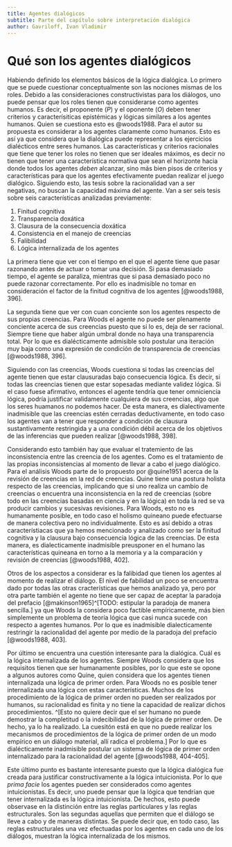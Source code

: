 ```yaml
---
title: Agentes dialógicos
subtitle: Parte del capítulo sobre interpretación dialógica
author: Gavriloff, Ivan Vladimir
---
```


# Qué son los agentes dialógicos

Habiendo definido los elementos básicos de la lógica dialógica.
Lo primero que se puede cuestionar conceptualmente son las nociones mismas de los roles.
Debido a las consideraciones constructivistas para los diálogos,
uno puede pensar que los roles tienen que considerarse como agentes humanos.
Es decir, el proponente $(P)$ y el oponente ($O$) deben tener criterios
y caracterísiticas epistémicas y lógicas similares a los agentes humanos.
Quien se cuestiona esto es @woods1988.
Para el autor su propuesta es considerar a los agentes claramente como humanos.
Esto es así ya que considera que la dialógica puede representar a los ejercicios dialécticos entre seres humanos.
Las características y criterios racionales que tiene que tener los roles no tienen que ser ideales máximos,
es decir no tienen que tener una característica normativa que sean el horizonte hacia donde todos los agentes *deben* alcanzar,
sino más bien pisos de criterios y características para que los agentes efectivamente puedan realizar el juego dialógico.
Siguiendo esto, las tesis sobre la racionalidad van a ser negativas, no buscan la capacidad máxima del agente.
Van a ser seis tesis sobre seis características analizadas previamente:

1. Finitud cognitiva
1. Transparencia doxática
1. Clausura de la consecuencia doxática
1. Consistencia en el manejo de creencias
1. Falibilidad
1. Lógica internalizada de los agentes

La primera tiene que ver con el tiempo en el que el agente tiene que pasar razonando antes de actuar o tomar una decisión.
Si pasa demasiado tiempo, el agente se paraliza, mientras que si pasa demasiado poco no puede razonar correctamente.
Por ello es inadmisible no tomar en consideración el factor de la finitud cognitiva de los agentes [@woods1988, 396].

La segunda tiene que ver con cuan conciente son los agentes respecto de sus propias creencias.
Para Woods el agente no puede ser plenamente conciente acerca de sus creencias puesto que si lo es, deja de ser racional.
Siempre tiene que haber algún umbral donde no haya una transparencia total.
Por lo que es dialécticamente admisible solo postular una iteración muy baja
como una expresión de condición de transparencia de creencias [@woods1988, 396].

Siguiendo con las creencias, Woods cuestiona si todas las creencias del agente tienen que estar clausuradas bajo consecuencia lógica.
Es decir, si todas las creencias tienen que estar sopesadas mediante validez lógica.
Si el caso fuese afirmativo, entonces el agente tendría que tener omniciencia lógica,
podría justificar validamente cualquiera de sus creencias,
algo que los seres huamanos no podemos hacer.
De esta manera, es dialectivamente inadmisible que las creencias estén cerradas deductivamente,
en todo caso los agentes van a tener que responder a condición de clausura sustantivamente restringida y
a una condición débil acerca de los objetivos de las inferencias que pueden realizar [@woods1988, 398].

Considerando esto también hay que evaluar el tratemiento de las inconsistencia entre las creencia de los agentes.
Como es el tratamiento de las propias inconsistencias al momento de llevar a cabo el juego dialógico.
Para el análisis Woods parte de lo propuesto por @quine1951 acerca de la revisión de creencias en la red de creencias.
Quine tiene una postura holista respecto de las creencias,
implicando que si uno realiza un cambio de creencias o encuentra una inconsistencia en la red de creencias
(sobre todo en las creencias basadas en ciencia y en la lógica)
en toda la red se va producir cambios y sucesivas revisiones.
Para Woods, esto no es humanamente posible,
en todo caso el holismo quineano puede efectuarse de manera colectiva pero no individualmente.
Esto es así debido a otras característiacas que ya hemos mencionado y analizado como ser la finitud cognitiva y
la clausura bajo consecuencia lógica de las creencias.
De esta manera, es dialecticamente inadmisible preusponer en el humano las características quineana en torno a
la memoria y a la comparación y revisión de creencias [@woods1988, 402].

Otros de los aspectos a considerar es la falibidad que tienen los agentes al momento de realizar el diálogo.
El nivel de fabilidad un poco se encuentra dado por todas las otras cracterísticas que hemos analizado ya,
pero por otra parte también el agente no tiene que ser capaz de aceptar la paradoja del prefacio [@makinson1965]^[TODO: estipular la paradoja de manera sencilla.]
ya que Woods la considera poco factible empíricamente, más bien simplemente un problema de teoría lógica
que casi nunca sucede con respecto a agentes humanos.
Por lo que es inadmisible dialecticamente restringir la racionalidad del agente por medio de la paradoja del prefacio [@woods1988, 403].

Por último se encuentra una cuestión interesante para la dialógica.
Cuál es la lógica internalizada de los agentes.
Siempre Woods considera que los requisitos tienen que ser humanamente posibles,
por lo que este se opone a algunos autores como Quine,
quien considera que los agentes tienen internalizada una lógica de primer orden.
Para Woods no es posible tener internalizada una lógica con estas características.
Muchos de los procedimiento de la lógica de primer orden no pueden ser realizados por humanos,
su racionalidad es finita y no tiene la capacidad de realizar dichos procedimientos.
^[Esto no quiere decir que el ser humano no puede demostrar la completitud o la indecibilidad de la lógica de primer orden.
De hecho, ya lo ha realizado. La cuesitón está en que no puede realizar los mecanismos de procedimientos
de la lógica de primer orden de un modo empírico en un diálogo material, allí radica el problema.]
Por lo que es dialécticamente inadmisible postular un sistema de lógica de primer orden internalizado
para la racionalidad del agente [@woods1988, 404-405].

Este último punto es bastante interesante puesto que la lógica dialógica fue creada 
para justificar constructivamente a la lógica intuicionista.
Por lo que *prima facie* los agentes pueden ser considerados como agentes intuicionistas.
Es decir, uno puede pensar que la lógica que tendrían que tener internalizada es la lógica intuicionista.
De hechos, esto puede observase en la distinción entre las reglas particulares y las reglas estructurales.
Son las segundas aquellas que permiten que el diálogo se lleve a cabo y de maneras distintas.
Se puede decir que, en todo caso, las reglas estructurales una vez efectuadas por los agentes en cada uno de los diálogos,
muestran la lógica internalizada de los mismos.

<!--TODO: Dar la lectura peirceana de todo esto. -->

<!-- TODO: Mostrar los criterios y características mínimas de la biosemiótica kull2009 -->

<!--TODO: compaginar todo esto para dar cuenta del agente que estoy tratando de teorizar -->

